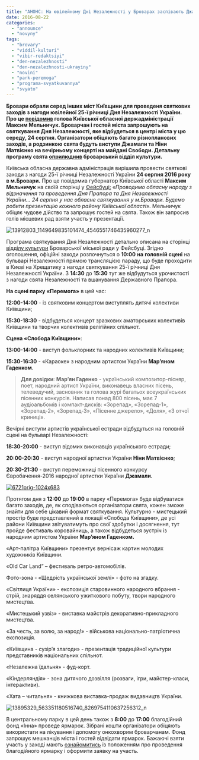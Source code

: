 ```yaml
---
title: "АНОНС: На ювілейному Дні Незалежності у Броварах заспівають Джамала і Ніна Матвієнко"
date: 2016-08-22
categories: 
  - "announce"
  - "novyny"
tags: 
  - "brovary"
  - "viddil-kulturi"
  - "vibir-redaktsiyi"
  - "den-nezalezhnosti"
  - "den-nezalezhnosti-ukrayiny"
  - "novini"
  - "park-peremoga"
  - "programa-svyatkuvannya"
  - "svyato"
---
```


**Бровари обрали серед інших міст Київщини для проведеня святкових заходів з нагоди ювілейної 25-ї річниці Дня Незалежності України. Про це [повідомив](https://www.facebook.com/photo.php?fbid=1149649835101474&set=a.569186346481162.1073741832.100001694054428&type=3&theater) голова Київської обласної держадміністрації Максим Мельничук. Броварчан і гостей міста запрошують на святкування Дня Незалежності, яке відбудеться в центрі міста у цю середу, 24 серпня. Організатори обіцяють багато різнопланових заходів, а родзинкою свята будуть виступи Джамали та Ніни Матвієнко на вечірньому концерті на майдані Свободи. Детальну програму свята [оприлюднив](https://www.facebook.com/profile.php?id=100011261797360&fref=ts) броварський відділ культури.**

Київська обласна державна адміністрація вирішила провести святкові заходи з нагоди 25-ї річниці Незалежності України **24 серпня 2016 року в м.Бровари.** Про це повідомив губернатор Київської області **Максим Мельничук** на своїй сторінці у [Фейсбуці:](https://www.facebook.com/maksym.melnychuk.9/posts/1146440728755718) «_Проводимо обласну нараду з відзначення та проведення Дня Прапора та Дня Незалежності України... 24 серпня у нас обласне святкування у м.Бровари. Будемо робити презентацію кожного району Київської області_». Мельничук обіцяє чудове дійство та запрошує гостей на свята. Також він запросив голів місцевих рад взяти участь у презентації.

![13912803_1149649835101474_4546551746435960277_n](https://mpz.brovary.org/wp-content/uploads/2016/08/13912803_1149649835101474_4546551746435960277_n.jpg)

Програма святкування Дня Незалежності детально описана на сторінці [відділу культури](https://www.facebook.com/profile.php?id=100011261797360&fref=ts) Броварської міської ради у Фейсбуці. Згідно оголошення, офіційні заходи розпочнуться о **10:00** **на** **головній сцені** на бульварі Незалежності прямою трансляцією параду, що буде проходити в Києві на Хрещатику з нагоди святкування 25-ї річниці Дня Незалежності України. З **14:30** до **15:30** тут же відбудуться урочистості з нагоди свята Незалежності та вшанування Державного Прапора.

**На сцені парку «Перемога»** в цей час:

**12:00-14:00** - із святковим концертом виступлять дитячі колективи Київщини;

**15:30-18:30** - відбудеться концерт зразкових аматорських колективів Київщини та творчих колективів релігійних спільнот.

**Сцена «Слобода Київщини»**:

**13:00-14:00** - виступ фольклорних та народних колективів Київщини;

**15:30-16:30** - «Караоке» з народним артистом України **Мар’яном Гаденком**.

> **Для довідки**: **Мар’ян Гаденко** - український композитор-пісняр, поет, народний артист України, виконавець власних пісень, телеведучий, засновник та голова журі багатьох всеукраїнських пісенних конкурсів. Написав понад 800 пісень, має 7 аудіоальбомів і компакт-дисків: «Зорепад», «Зорепад-1», «Зорепад-2», «Зорепад-3», «Пісенне джерело», «Доля», «З отчої криниці».

Вечірні виступи артистів української естради відбудуться на головній сцені на бульварі Незалежності:

**18:30-20:00** - виступ відомих виконавців українського естради;

**20:00-20:30** - виступ народної артистки України **Ніни Матвієнко**;

**20:30-21:30** - виступ переможниці пісенного конкурсу Євробачення-2016 народної артистки України **Джамали.**

[![6721orig-1024x683](https://mpz.brovary.org/wp-content/uploads/2016/08/6721orig.jpg)](https://mpz.brovary.org/wp-content/uploads/2016/08/6721orig-1024x683.jpg)

Протягом дня з **12:00** до **19:00** в парку «Перемога» буде відбуватися багато заходів, де, як сподіваються організатори свята, кожен зможе знайти для себе цікавий формат святкування. Культурно - мистецький простір буде представлений в локації «Слобода Київщини», де усі райони Київщини звітуватимуть про свої здобутки і досягнення, тут пройде фестиваль коровайниць, а також відбудеться зустріч із народним артистом України **Мар’яном Гаденком.**

«Арт-палітра Київщини» презентує вернісаж картин молодих художників Київщини.

«Old Car Land” – фестиваль ретро-автомобілів.

Фото-зона - «Щедрість української землі» - фото на згадку.

«Світлиця України» - експозиція старовинного народного вбрання - стрій, знаряддя селянського ужиткового побуту, твори народного мистецтва.

«Мистецький узвіз» - виставка майстрів декоративно-прикладного мистецтва.

«За честь, за волю, за народ!» - військова національно-патріотична експозиція.

«Київщина - сузір’я злагоди» - презентація традиційної культури представників національних спільнот.

«Незалежна їдальня» - фуд-корт.

«Кіндерляндія» - зона дитячого дозвілля (розваги, ігри, майстер-класи, інтерактиви).

«Хата – читальня» - книжкова виставка-продаж видавництв України.

![13895329_563351180516740_8269754110637256312_n](https://mpz.brovary.org/wp-content/uploads/2016/08/13895329_563351180516740_8269754110637256312_n.jpg)

В центральному парку в цей день також з **8:00** до **17:00** благодійний фонд «Інна» проведе ярмарок. Зібрані кошти організатори обіцяють використати на лікування і допомогу онкохворим броварчанам. Фонд запрошує мешканців міста і гостей відвідати ярмарок. Бажаючі взяти участь у заході мають [ознайомитись](http://fond-inna.org/den-nezavisimosti/860-blagotvoritelnaya-yarmarka-na-den-nezavisimosti.html) із положенням про проведення благодійного ярмарку і оформити заявку на участь.

